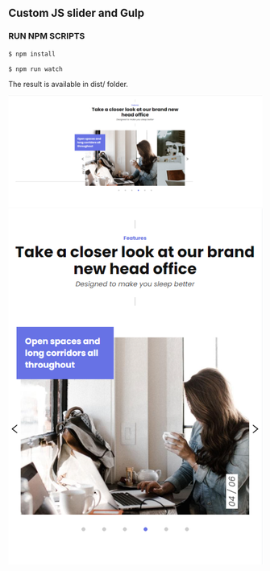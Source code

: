 <h2> Custom JS slider and Gulp </h2>

<h3> RUN NPM SCRIPTS </h3>

<pre class="notranslate">
<code>$ npm install</code>
</pre>

<pre class="notranslate">
<code>$ npm run watch</code>
</pre>

The result is available in dist/ folder.

<div align="center">
  <img src="./images/desktop.png" title="desktop__image">
  <img src="./images/responsive.png" alt="responsive__image">
</div>
